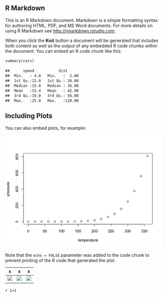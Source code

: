 ## R Markdown

This is an R Markdown document. Markdown is a simple formatting syntax
for authoring HTML, PDF, and MS Word documents. For more details on
using R Markdown see <http://rmarkdown.rstudio.com>.

When you click the **Knit** button a document will be generated that
includes both content as well as the output of any embedded R code
chunks within the document. You can embed an R code chunk like this:

    summary(cars)

    ##      speed           dist       
    ##  Min.   : 4.0   Min.   :  2.00  
    ##  1st Qu.:12.0   1st Qu.: 26.00  
    ##  Median :15.0   Median : 36.00  
    ##  Mean   :15.4   Mean   : 42.98  
    ##  3rd Qu.:19.0   3rd Qu.: 56.00  
    ##  Max.   :25.0   Max.   :120.00

## Including Plots

You can also embed plots, for example:

![](test1_files/figure-markdown_strict/pressure-1.png)

Note that the `echo = FALSE` parameter was added to the code chunk to
prevent printing of the R code that generated the plot.

<table>
<colgroup>
<col style="width: 33%" />
<col style="width: 33%" />
<col style="width: 33%" />
</colgroup>
<thead>
<tr class="header">
<th>x</th>
<th>x</th>
<th>x</th>
</tr>
</thead>
<tbody>
<tr class="odd">
<td><img src="../assets/images/george.jpg" /></td>
<td><img src="../assets/images/george.jpg" /></td>
<td><img src="../assets/images/george.jpg" /></td>
</tr>
</tbody>
</table>

`r 1+1`
